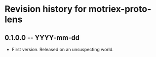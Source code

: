 # Revision history for motriex-proto-lens

## 0.1.0.0 -- YYYY-mm-dd

* First version. Released on an unsuspecting world.
